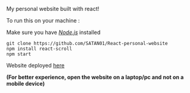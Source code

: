 My personal website built with react!

To run this on your machine :

Make sure you have *[Node.js](https://nodejs.org/en/)* installed

```
git clone https://github.com/SATAN01/React-personal-website
npm install react-scroll
npm start
```

Website deployed [here](https://copyrightcweb.netlify.app/) 

**(For better experience, open the website on a laptop/pc and not on a mobile device)**

